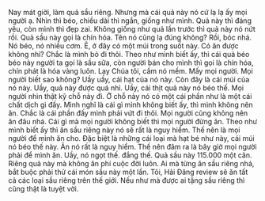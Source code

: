 Nay mát giời, làm quả sầu riêng. Nhưng mà cái quả này nó cứ lạ lạ ấy mọi người ạ. Nhìn thì béo, chiều dài thì ngắn, giống như mình. Quả này thì đáng yêu, còn mình thì đẹp zai. Không giống như quả lần trước thì quả này nó nứt rồi. Quả sầu này gọi là chín hóa. Tên nó cũng lạ đúng không? Rồi, bóc nhá. Nó béo, nó nhiều cơm. Ê, ở đây có một múi trong suốt này. Có ăn được không nhỉ? Chắc là mình bỏ đi thôi. Theo như mình biết ấy, thì cái quả béo béo này người ta gọi là sầu sữa, còn người bán cho mình thì gọi là chín hóa, chín phát là hóa vàng luôn. Lạy Chúa tôi, cầm nó mềm. Mấy mọi người. Mọi người biết sao không? Uầy uầy, cái hạt của nó này. Còn đây là cái múi của nó này. Uầy, quả này được quá nhỉ. Uầy, cái thịt quả này nó béo thế. Mọi người nhìn thật kỹ chỗ này đi. Ở chỗ này nó có một cái phần như là một cái chất dịch gì đấy. Mình nghĩ là cái gì mình không biết ấy, thì mình không nên ăn. Chắc là cái phần đấy mình phải vứt đi thôi. Mọi người cũng không nên ăn đâu nhá. Cái gì mà mọi người không biết thì mọi người đừng ăn. Theo như mình biết ấy thì ăn sầu riêng này nó sẽ rất là nguy hiểm. Thế nên là mọi người để mình ăn cho. Đặc biệt là những cái loại mà hạt bé như này, cái múi nó béo thế này. Ăn nó rất là nguy hiểm. Thế nên đâm ra là bây giờ mọi người phải để mình ăn. Uầy, nó ngọt thế. đắng thế. Quả sầu này 115.000 một cân. Riêng quả này mà không ăn phí cuộc đời luôn. Ai mà từng ăn sầu riêng nhá, bắt buộc phải thử cái món sầu này một lần. Tôi, Hải Đăng review sẽ ăn tất cả các loại sầu riêng trên thế giới. Nếu như mà được ai tặng sầu riêng thì cũng thật là tuyệt vời.